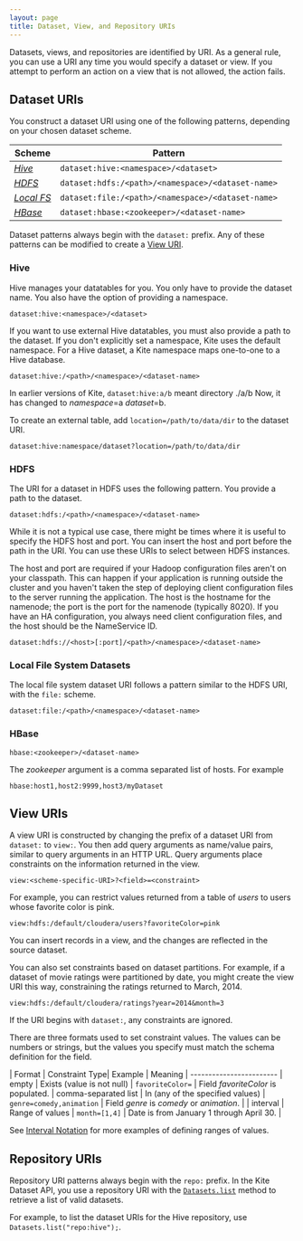 ```yaml
---
layout: page
title: Dataset, View, and Repository URIs
---
```


Datasets, views, and repositories are identified by URI. As a general rule, you can use a URI any time you would specify a dataset or view. If you attempt to perform an action on a view that is not allowed, the action fails.

## Dataset URIs

You construct a dataset URI using one of the following patterns, depending on your chosen dataset scheme.

| Scheme | Pattern
---------|--------
| <a href="#hive">*Hive*</a> |`dataset:hive:<namespace>/<dataset>`
| <a href="#hdfs">*HDFS*</a> | `dataset:hdfs:/<path>/<namespace>/<dataset-name>`
| <a href="#local">*Local FS*</a> | `dataset:file:/<path>/<namespace>/<dataset-name>`
| <a href="#hbase">*HBase*</a> | `dataset:hbase:<zookeeper>/<dataset-name>`

Dataset patterns always begin with the `dataset:` prefix. Any of these patterns can be modified to create a <a href="#view">View URI</a>.

### Hive

Hive manages your datatables for you. You only have to provide the dataset name. You also have the option of providing a namespace.

```
dataset:hive:<namespace>/<dataset>
```

If you want to use external Hive datatables, you must also provide a path to the dataset. If you don't explicitly set a namespace, Kite uses the default namespace. For a Hive dataset, a Kite namespace maps one-to-one to a Hive database.

```
dataset:hive:/<path>/<namespace>/<dataset-name>
```

In earlier versions of Kite, `dataset:hive:a/b` meant directory ./a/b  Now, it has changed to _namespace_=a _dataset_=b.

To create an external table, add `location=/path/to/data/dir` to the dataset URI. 

```
dataset:hive:namespace/dataset?location=/path/to/data/dir
```

### HDFS

The URI for a dataset in HDFS uses the following pattern. You provide a path to the dataset.
```
dataset:hdfs:/<path>/<namespace>/<dataset-name>
```

While it is not a typical use case, there might be times where it is useful to specify the HDFS host and port. You can insert the host and port before the path in the URI. You can use these URIs to select between HDFS instances.

The host and port are required if your Hadoop configuration files aren't on your classpath. This can happen if your application is running outside the cluster and you haven't taken the step of deploying client configuration files to the server running the application. The host is the hostname for the namenode; the port is the port for the namenode (typically 8020). If you have an HA configuration, you always need client configuration files, and the host should be the NameService ID.

```
dataset:hdfs://<host>[:port]/<path>/<namespace>/<dataset-name>
```

<a name="local" />

### Local File System Datasets

The local file system dataset URI follows a pattern similar to the HDFS URI, with the `file:` scheme.

```
dataset:file:/<path>/<namespace>/<dataset-name>
```

### HBase

```
hbase:<zookeeper>/<dataset-name>
```

The _zookeeper_ argument is a comma separated list of hosts.  For example

```
hbase:host1,host2:9999,host3/myDataset
```

<a name="view" />

## View URIs

A view URI is constructed by changing the prefix of a dataset URI from `dataset:` to `view:`. You then add query arguments as name/value pairs, similar to query arguments in an HTTP URL. Query arguments place constraints on the information returned in the view. 

```
view:<scheme-specific-URI>?<field>=<constraint>
```

For example, you can restrict values returned from a table of _users_ to users whose favorite color is pink.

```
view:hdfs:/default/cloudera/users?favoriteColor=pink
```
You can insert records in a view, and the changes are reflected in the source dataset. 

You can also set constraints based on dataset partitions. For example, if a dataset of movie ratings were partitioned by date, you might create the view URI this way, constraining the ratings returned to March, 2014.

```
view:hdfs:/default/cloudera/ratings?year=2014&month=3
```

If the URI begins with `dataset:`, any constraints are ignored.

There are three formats used to set constraint values. The values can be numbers or strings, but the values you specify must match the schema definition for the field.

| Format | Constraint Type| Example | Meaning
| ------------------------
| empty | Exists (value is not null) | `favoriteColor=` | Field _favoriteColor_ is populated.
| comma-separated list | In (any of the specified values) | `genre=comedy,animation` | Field _genre_ is _comedy_ or _animation_. |
| interval | Range of values | `month=[1,4]` | Date is from January 1 through April 30. |

See [Interval Notation][interval-notation] for more examples of defining ranges of values.

[interval-notation]: {{site.baseurl}}/Interval-Notation.html

## Repository URIs

Repository URI patterns always begin with the `repo:` prefix. In the Kite Dataset API, you use a repository URI with the [`Datasets.list`][list] method to retrieve a list of valid datasets. 

For example, to list the dataset URIs for the Hive repository, use `Datasets.list("repo:hive");`.

[list]: {{site.baseurl}}/apidocs/org/kitesdk/data/Datasets.html#list
